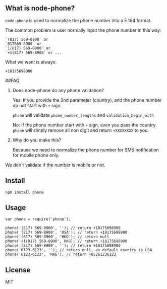 ## What is node-phone?
`node-phone` is used to normalize the phone number into a E.164 format.

The common problem is user normally input the phone number in this way:

```
`(817) 569-8900` or
`817569-8900` or
`1(817) 569-8900` or
`+1(817) 569-8900` or ...
```

What we want is always:

```
+18175698900
```

##FAQ

1. Does node-phone do any phone validation?

	Yes: If you provide the 2nd parameter (country), and the phone number do not start with `+` sign.

	`phone` will validate `phone_number_lengths` and `validation_begin_with`

	No: If the phone number start with `+` sign, even you pass the country.
`phone` will simply remove all non digit and return `+XXXXXXXX` to you.

2. Why do you make this?

	Because we need to normalize the phone number for SMS notification for mobile phone only.

We don't validate if the number is mobile or not.


## Install
```
npm install phone
```

## Usage
```
var phone = require('phone`);

phone('(817) 569-8900', ''); // return +18175698900
phone('(817) 569-8900', 'USA'); // return +18175698900
phone('(817) 569-8900', 'HKG'); // return null
phone('+1(817) 569-8900', HKG); // return +18175698900
phone('(817) 569-8900', ''); // return +18175698900
phone('6123-6123', ''); // return null, as default country is USA
phone('6123-6123', 'HKG'); // return +85261236123

```

## License
MIT

